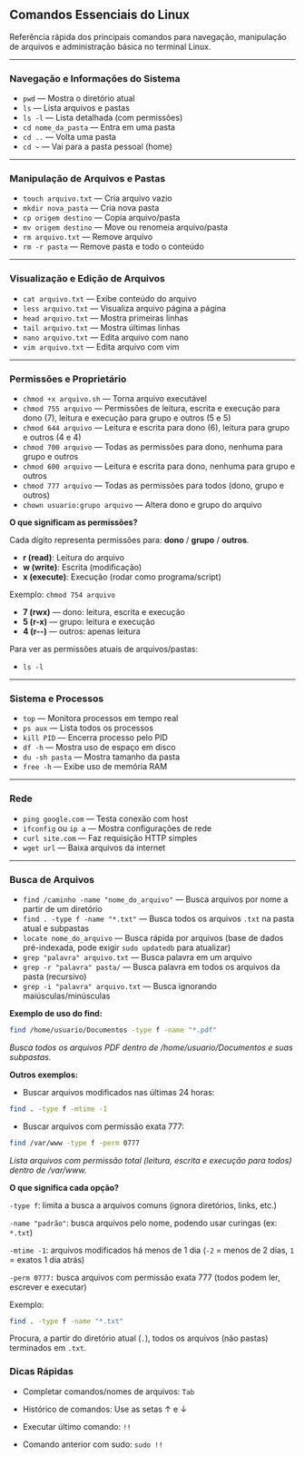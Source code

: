 ## Comandos Essenciais do Linux

Referência rápida dos principais comandos para navegação, manipulação de arquivos e administração básica no terminal Linux.

---

### Navegação e Informações do Sistema

- `pwd` — Mostra o diretório atual
- `ls` — Lista arquivos e pastas
- `ls -l` — Lista detalhada (com permissões)
- `cd nome_da_pasta` — Entra em uma pasta
- `cd ..` — Volta uma pasta
- `cd ~` — Vai para a pasta pessoal (home)

---

### Manipulação de Arquivos e Pastas

- `touch arquivo.txt` — Cria arquivo vazio
- `mkdir nova_pasta` — Cria nova pasta
- `cp origem destino` — Copia arquivo/pasta
- `mv origem destino` — Move ou renomeia arquivo/pasta
- `rm arquivo.txt` — Remove arquivo
- `rm -r pasta` — Remove pasta e todo o conteúdo

---

### Visualização e Edição de Arquivos

- `cat arquivo.txt` — Exibe conteúdo do arquivo
- `less arquivo.txt` — Visualiza arquivo página a página
- `head arquivo.txt` — Mostra primeiras linhas
- `tail arquivo.txt` — Mostra últimas linhas
- `nano arquivo.txt` — Edita arquivo com nano
- `vim arquivo.txt` — Edita arquivo com vim

---

### Permissões e Proprietário

- `chmod +x arquivo.sh` — Torna arquivo executável
- `chmod 755 arquivo` — Permissões de leitura, escrita e execução para dono (7), leitura e execução para grupo e outros (5 e 5)
- `chmod 644 arquivo` — Leitura e escrita para dono (6), leitura para grupo e outros (4 e 4)
- `chmod 700 arquivo` — Todas as permissões para dono, nenhuma para grupo e outros
- `chmod 600 arquivo` — Leitura e escrita para dono, nenhuma para grupo e outros
- `chmod 777 arquivo` — Todas as permissões para todos (dono, grupo e outros)
- `chown usuario:grupo arquivo` — Altera dono e grupo do arquivo

**O que significam as permissões?**

Cada dígito representa permissões para: **dono** / **grupo** / **outros**.
- **r (read)**: Leitura do arquivo
- **w (write)**: Escrita (modificação)
- **x (execute)**: Execução (rodar como programa/script)

Exemplo: `chmod 754 arquivo`
- **7 (rwx)** — dono: leitura, escrita e execução
- **5 (r-x)** — grupo: leitura e execução
- **4 (r--)** — outros: apenas leitura

Para ver as permissões atuais de arquivos/pastas:
- `ls -l`

---

### Sistema e Processos

- `top` — Monitora processos em tempo real
- `ps aux` — Lista todos os processos
- `kill PID` — Encerra processo pelo PID
- `df -h` — Mostra uso de espaço em disco
- `du -sh pasta` — Mostra tamanho da pasta
- `free -h` — Exibe uso de memória RAM

---

### Rede

- `ping google.com` — Testa conexão com host
- `ifconfig` ou `ip a` — Mostra configurações de rede
- `curl site.com` — Faz requisição HTTP simples
- `wget url` — Baixa arquivos da internet

---

### Busca de Arquivos

- `find /caminho -name "nome_do_arquivo"` — Busca arquivos por nome a partir de um diretório
- `find . -type f -name "*.txt"` — Busca todos os arquivos `.txt` na pasta atual e subpastas
- `locate nome_do_arquivo` — Busca rápida por arquivos (base de dados pré-indexada, pode exigir `sudo updatedb` para atualizar)
- `grep "palavra" arquivo.txt` — Busca palavra em um arquivo
- `grep -r "palavra" pasta/` — Busca palavra em todos os arquivos da pasta (recursivo)
- `grep -i "palavra" arquivo.txt` — Busca ignorando maiúsculas/minúsculas

**Exemplo de uso do find:**

```sh
find /home/usuario/Documentos -type f -name "*.pdf"
```
_Busca todos os arquivos PDF dentro de /home/usuario/Documentos e suas subpastas._

**Outros exemplos:**

* Buscar arquivos modificados nas últimas 24 horas:
```sh
find . -type f -mtime -1
```

* Buscar arquivos com permissão exata 777:
```sh
find /var/www -type f -perm 0777
```
_Lista arquivos com permissão total (leitura, escrita e execução para todos) dentro de /var/www._

**O que significa cada opção?**

`-type f`: limita a busca a arquivos comuns (ignora diretórios, links, etc.)

`-name "padrão"`: busca arquivos pelo nome, podendo usar curingas (ex: `*.txt`)

`-mtime -1`: arquivos modificados há menos de 1 dia (`-2` = menos de 2 dias, `1` = exatos 1 dia atrás)

`-perm 0777:` busca arquivos com permissão exata 777 (todos podem ler, escrever e executar)

Exemplo:
```sh
find . -type f -name "*.txt"
```
Procura, a partir do diretório atual (`.`), todos os arquivos (não pastas) terminados em `.txt`.

### Dicas Rápidas

* Completar comandos/nomes de arquivos: `Tab`

* Histórico de comandos: Use as setas ↑ e ↓

* Executar último comando: `!!`

* Comando anterior com sudo: `sudo !!`